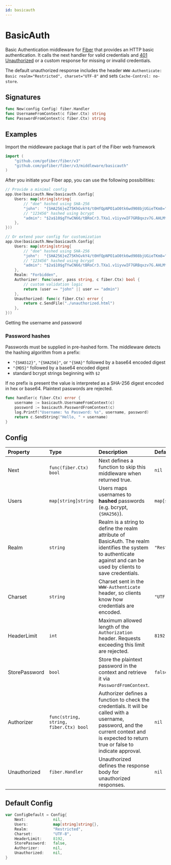 ```yaml
---
id: basicauth
---
```


# BasicAuth

Basic Authentication middleware for [Fiber](https://github.com/gofiber/fiber) that provides an HTTP basic authentication. It calls the next handler for valid credentials and [401 Unauthorized](https://developer.mozilla.org/en-US/docs/Web/HTTP/Status/401) or a custom response for missing or invalid credentials.

The default unauthorized response includes the header `WWW-Authenticate: Basic realm="Restricted", charset="UTF-8"` and sets `Cache-Control: no-store`.

## Signatures

```go
func New(config Config) fiber.Handler
func UsernameFromContext(c fiber.Ctx) string
func PasswordFromContext(c fiber.Ctx) string
```

## Examples

Import the middleware package that is part of the Fiber web framework

```go
import (
    "github.com/gofiber/fiber/v3"
    "github.com/gofiber/fiber/v3/middleware/basicauth"
)
```

After you initiate your Fiber app, you can use the following possibilities:

```go
// Provide a minimal config
app.Use(basicauth.New(basicauth.Config{
    Users: map[string]string{
        // "doe" hashed using SHA-256
        "john":  "{SHA256}eZ75KhGvkY4/t0HfQpNPO1aO0tk6wd908bjUGieTKm8=",
        // "123456" hashed using bcrypt
        "admin": "$2a$10$gTYwCN66/tBRoCr3.TXa1.v1iyvwIF7GRBqxzv7G.AHLMt/owXrp.",
    },
}))

// Or extend your config for customization
app.Use(basicauth.New(basicauth.Config{
    Users: map[string]string{
        // "doe" hashed using SHA-256
        "john":  "{SHA256}eZ75KhGvkY4/t0HfQpNPO1aO0tk6wd908bjUGieTKm8=",
        // "123456" hashed using bcrypt
        "admin": "$2a$10$gTYwCN66/tBRoCr3.TXa1.v1iyvwIF7GRBqxzv7G.AHLMt/owXrp.",
    },
    Realm: "Forbidden",
    Authorizer: func(user, pass string, c fiber.Ctx) bool {
        // custom validation logic
        return (user == "john" || user == "admin")
    },
    Unauthorized: func(c fiber.Ctx) error {
        return c.SendFile("./unauthorized.html")
    },
}))
```

Getting the username and password


### Password hashes

Passwords must be supplied in pre-hashed form. The middleware detects the
hashing algorithm from a prefix:

- `"{SHA512}"`, `"{SHA256}"`, or `"{SHA}"` followed by a base64 encoded digest
- `"{MD5}"` followed by a base64 encoded digest
- standard bcrypt strings beginning with `$2`

If no prefix is present the value is interpreted as a SHA-256 digest encoded in
hex or base64. Plaintext passwords are rejected.

```go
func handler(c fiber.Ctx) error {
    username := basicauth.UsernameFromContext(c)
    password := basicauth.PasswordFromContext(c)
    log.Printf("Username: %s Password: %s", username, password)
    return c.SendString("Hello, " + username)
}
```

## Config

| Property        | Type                        | Description                                                                                                                                                           | Default               |
|:----------------|:----------------------------|:----------------------------------------------------------------------------------------------------------------------------------------------------------------------|:----------------------|
| Next            | `func(fiber.Ctx) bool`     | Next defines a function to skip this middleware when returned true.                                                                                                   | `nil`                 |
| Users           | `map[string]string`         | Users maps usernames to **hashed** passwords (e.g. bcrypt, `{SHA256}`). | `map[string]string{}` |
| Realm           | `string`                    | Realm is a string to define the realm attribute of BasicAuth. The realm identifies the system to authenticate against and can be used by clients to save credentials. | `"Restricted"`        |
| Charset         | `string`                    | Charset sent in the `WWW-Authenticate` header, so clients know how credentials are encoded. | `"UTF-8"` |
| HeaderLimit     | `int`                       | Maximum allowed length of the `Authorization` header. Requests exceeding this limit are rejected. | `8192` |
| StorePassword   | `bool`                      | Store the plaintext password in the context and retrieve it via `PasswordFromContext`. | `false` |
| Authorizer      | `func(string, string, fiber.Ctx) bool` | Authorizer defines a function to check the credentials. It will be called with a username, password, and the current context and is expected to return true or false to indicate approval.  | `nil`                 |
| Unauthorized    | `fiber.Handler`             | Unauthorized defines the response body for unauthorized responses.                                                                                                    | `nil`                 |

## Default Config

```go
var ConfigDefault = Config{
    Next:            nil,
    Users:           map[string]string{},
    Realm:           "Restricted",
    Charset:         "UTF-8",
    HeaderLimit:     8192,
    StorePassword:   false,
    Authorizer:      nil,
    Unauthorized:    nil,
}
```
